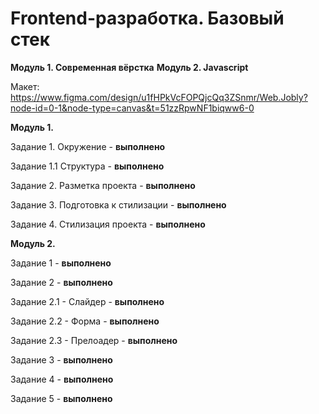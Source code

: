 # Frontend-разработка. Базовый стек
**Модуль 1. Современная вёрстка**
**Модуль 2. Javascript**

Макет:
https://www.figma.com/design/u1fHPkVcFOPQjcQq3ZSnmr/Web.Jobly?node-id=0-1&node-type=canvas&t=51zzRpwNF1biqww6-0

**Модуль 1.**

Задание 1. Окружение - **выполнено**

Задание 1.1 Структура - **выполнено**

Задание 2. Разметка проекта - **выполнено**

Задание 3. Подготовка к стилизации - **выполнено**

Задание 4. Стилизация проекта - **выполнено**

**Модуль 2.**

Задание 1 - **выполнено**

Задание 2 - **выполнено**

Задание 2.1 - Слайдер - **выполнено**

Задание 2.2 - Форма - **выполнено**

Задание 2.3 - Прелоадер - **выполнено**

Задание 3 - **выполнено**

Задание 4 - **выполнено**

Задание 5 - **выполнено**

